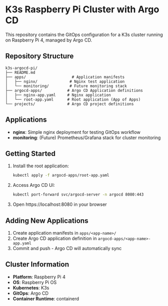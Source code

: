 # K3s Raspberry Pi Cluster with Argo CD

This repository contains the GitOps configuration for a K3s cluster running on Raspberry Pi 4, managed by Argo CD.

## Repository Structure

```
k3s-argocd-pi/
├── README.md
├── apps/                    # Application manifests
│   ├── nginx/              # Nginx test application
│   └── monitoring/         # Future monitoring stack
├── argocd-apps/           # Argo CD Application definitions
│   ├── nginx-app.yaml     # Nginx application
│   └── root-app.yaml      # Root application (App of Apps)
└── projects/              # Argo CD project definitions
```

## Applications

- **nginx**: Simple nginx deployment for testing GitOps workflow
- **monitoring**: (Future) Prometheus/Grafana stack for cluster monitoring

## Getting Started

1. Install the root application:
   ```bash
   kubectl apply -f argocd-apps/root-app.yaml
   ```

2. Access Argo CD UI:
   ```bash
   kubectl port-forward svc/argocd-server -n argocd 8080:443
   ```
   
3. Open https://localhost:8080 in your browser

## Adding New Applications

1. Create application manifests in `apps/<app-name>/`
2. Create Argo CD application definition in `argocd-apps/<app-name>-app.yaml`
3. Commit and push - Argo CD will automatically sync

## Cluster Information

- **Platform**: Raspberry Pi 4
- **OS**: Raspberry Pi OS
- **Kubernetes**: K3s
- **GitOps**: Argo CD
- **Container Runtime**: containerd
